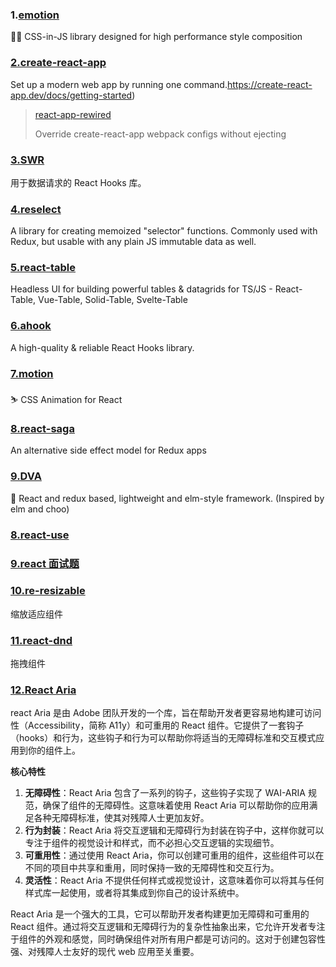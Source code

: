### 1.[emotion](https://github.com/emotion-js/emotion)

👩‍🎤 CSS-in-JS library designed for high performance style composition

### [2.create-react-app](https://create-react-app.dev/)

Set up a modern web app by running one command.https://create-react-app.dev/docs/getting-started)

> [react-app-rewired](https://github.com/timarney/react-app-rewired)
>
> Override create-react-app webpack configs without ejecting

### [3.SWR](https://swr.vercel.app/zh-CN)

用于数据请求的 React Hooks 库。

### [4.reselect](https://www.npmjs.com/package/reselect) 

A library for creating memoized "selector" functions. Commonly used with Redux, but usable with any plain JS immutable data as well.

### [5.react-table](https://www.npmjs.com/package/react-table)

Headless UI for building powerful tables & datagrids for TS/JS - React-Table, Vue-Table, Solid-Table, Svelte-Table

### [6.ahook](https://www.npmjs.com/package/ahooks)

A high-quality & reliable React Hooks library.

### [7.motion](https://github.com/react-component/motion)

⛷ CSS Animation for React

### [8.react-saga](https://github.com/redux-saga/redux-saga)

An alternative side effect model for Redux apps

### [9.DVA](https://github.com/dvajs/dva)

🌱 React and redux based, lightweight and elm-style framework. (Inspired by elm and choo)

### [8.react-use](https://github.com/streamich/react-use)

### [9.react 面试题](https://github.com/sudheerj/reactjs-interview-questions)

### [10.re-resizable]()

缩放适应组件

### [11.react-dnd](https://www.npmjs.com/package/react-dnd)

拖拽组件

### [12.React Aria](https://react-spectrum.adobe.com/react-aria/index.html)

react Aria 是由 Adobe 团队开发的一个库，旨在帮助开发者更容易地构建可访问性（Accessibility，简称 A11y）和可重用的 React 组件。它提供了一套钩子（hooks）和行为，这些钩子和行为可以帮助你将适当的无障碍标准和交互模式应用到你的组件上。

**核心特性**

1. **无障碍性**：React Aria 包含了一系列的钩子，这些钩子实现了 WAI-ARIA 规范，确保了组件的无障碍性。这意味着使用 React Aria 可以帮助你的应用满足各种无障碍标准，使其对残障人士更加友好。
2. **行为封装**：React Aria 将交互逻辑和无障碍行为封装在钩子中，这样你就可以专注于组件的视觉设计和样式，而不必担心交互逻辑的实现细节。
3. **可重用性**：通过使用 React Aria，你可以创建可重用的组件，这些组件可以在不同的项目中共享和重用，同时保持一致的无障碍性和交互行为。
4. **灵活性**：React Aria 不提供任何样式或视觉设计，这意味着你可以将其与任何样式库一起使用，或者将其集成到你自己的设计系统中。

React Aria 是一个强大的工具，它可以帮助开发者构建更加无障碍和可重用的 React 组件。通过将交互逻辑和无障碍行为的复杂性抽象出来，它允许开发者专注于组件的外观和感觉，同时确保组件对所有用户都是可访问的。这对于创建包容性强、对残障人士友好的现代 web 应用至关重要。
